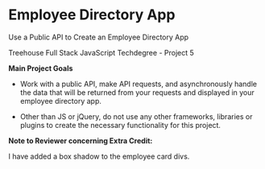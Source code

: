 # Employee Directory App
Use a Public API to Create an Employee Directory App

Treehouse Full Stack JavaScript Techdegree - Project 5

**Main Project Goals**

  - Work with a public API, make API requests, and asynchronously handle the data 
    that will be returned from your requests and displayed in your employee directory app.

  - Other than JS or jQuery, do not use any other frameworks, libraries or plugins to create 
    the necessary functionality for this project.

**Note to Reviewer concerning Extra Credit:** 

I have added a box shadow to the employee card divs.
